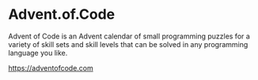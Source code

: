 # Advent.of.Code

Advent of Code is an Advent calendar of small programming puzzles for a variety of skill sets and skill levels that can be solved in any programming language you like.

https://adventofcode.com

